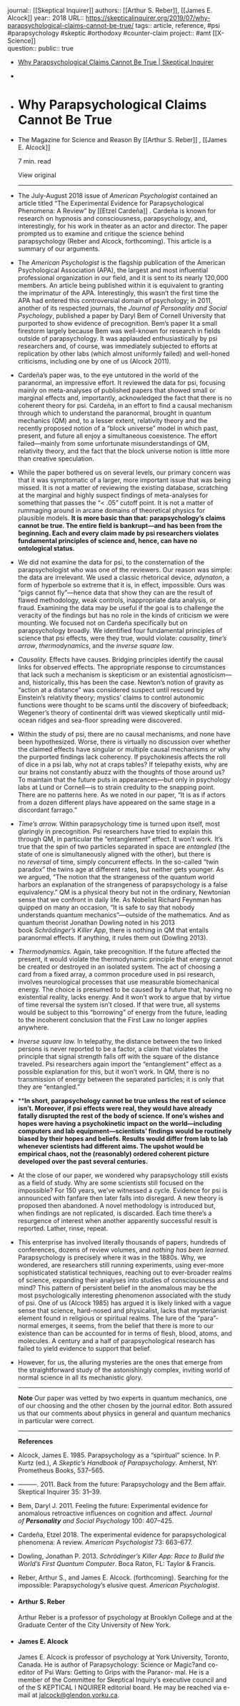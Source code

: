 journal:: [[Skeptical Inquirer]] 
authors:: [[Arthur S. Reber]], [[James E. Alcock]] 
year:: 2018
URL:: https://skepticalinquirer.org/2019/07/why-parapsychological-claims-cannot-be-true/
tags:: article, reference, #psi #parapsychology #skeptic #orthodoxy #counter-claim 
project:: #amt [[X-Science]]  
question::
public:: true

- [Why Parapsychological Claims Cannot Be True | Skeptical Inquirer](https://skepticalinquirer.org/2019/07/why-parapsychological-claims-cannot-be-true/)
-
- # Why Parapsychological Claims Cannot Be True
- The Magazine for Science and Reason
  By [[Arthur S. Reber]] , [[James E. Alcock]] 
  
  7 min. read
  
  View original
  
  ---
- The July-August 2018 issue of *American Psychologist* contained an article titled “The Experimental Evidence for Parapsychological Phenomena: A Review” by [[Etzel Cardeña]] . Cardeña is known for research on hypnosis and consciousness, parapsychology, and, interestingly, for his work in theater as an actor and director. The paper prompted us to examine and critique the science behind parapsychology (Reber and Alcock, forthcoming). This article is a summary of our arguments.
- The *American Psychologist* is the flagship publication of the American Psychological Association (APA), the largest and most influential professional organization in our field, and it is sent to its nearly 120,000 members. An article being published within it is equivalent to granting the imprimatur of the APA. Interestingly, this wasn’t the first time the APA had entered this controversial domain of psychology; in 2011, another of its respected journals, the *Journal of Personality and Social Psychology*, published a paper by Daryl Bem of Cornell University that purported to show evidence of precognition. Bem’s paper lit a small firestorm largely because Bem was well-known for research in fields outside of parapsychology. It was applauded enthusiastically by psi researchers and, of course, was immediately subjected to efforts at replication by other labs (which almost uniformly failed) and well-honed criticisms, including one by one of us (Alcock 2011).
- Cardeña’s paper was, to the eye untutored in the world of the paranormal, an impressive effort. It reviewed the data for psi, focusing mainly on meta-analyses of published papers that showed small or marginal effects and, importantly, acknowledged the fact that there is no coherent theory for psi. Cardeña, in an effort to find a causal mechanism through which to understand the paranormal, brought in quantum mechanics (QM) and, to a lesser extent, relativity theory and the recently proposed notion of a “block universe” model in which past, present, and future all enjoy a simultaneous coexistence. The effort failed—mainly from some unfortunate misunderstandings of QM, relativity theory, and the fact that the block universe notion is little more than creative speculation.
- While the paper bothered us on several levels, our primary concern was that it was symptomatic of a larger, more important issue that was being missed. It is not a matter of reviewing the existing database, scratching at the marginal and highly suspect findings of meta-analyses for something that passes the “< .05” cutoff point. It is not a matter of rummaging around in arcane domains of theoretical physics for plausible models. **It is more basic than that: parapsychology’s claims cannot be true. The entire field is bankrupt—and has been from the beginning. Each and every claim made by psi researchers violates fundamental principles of science and, hence, can have no ontological status.**
- We did not examine the data for psi, to the consternation of the parapsychologist who was one of the reviewers. Our reason was simple: the data are irrelevant. We used a classic rhetorical device, *adynaton*, a form of hyperbole so extreme that it is, in effect, impossible. Ours was “pigs cannot fly”—hence data that show they can are the result of flawed methodology, weak controls, inappropriate data analysis, or fraud. Examining the data may be useful if the goal is to challenge the veracity of the findings but has no role in the kinds of criticism we were mounting. We focused not on Cardeña specifically but on parapsychology broadly. We identified four fundamental principles of science that psi effects, were they true, would violate: *causality*, *time’s arrow*, *thermodynamics*, and the *inverse square law*.
- *Causality.* Effects have causes. Bridging principles identify the causal links for observed effects. The appropriate response to circumstances that lack such a mechanism is skepticism or an existential agnosticism—and, historically, this has been the case. Newton’s notion of gravity as “action at a distance” was considered suspect until rescued by Einstein’s relativity theory; mystics’ claims to control autonomic functions were thought to be scams until the discovery of biofeedback; Wegener’s theory of continental drift was viewed skeptically until mid-ocean ridges and sea-floor spreading were discovered.
- Within the study of psi, there are no causal mechanisms, and none have been hypothesized. Worse, there is virtually no discussion over whether the claimed effects have singular or multiple causal mechanisms or why the purported findings lack coherency. If psychokinesis affects the roll of dice in a psi lab, why not at craps tables? If telepathy exists, why are our brains not constantly abuzz with the thoughts of those around us? To maintain that the future puts in appearances—but only in psychology labs at Lund or Cornell—is to strain credulity to the snapping point. There are no patterns here. As we noted in our paper, “It is as if actors from a dozen different plays have appeared on the same stage in a discordant farrago.”
- *Time’s arrow.* Within parapsychology time is turned upon itself, most glaringly in precognition. Psi researchers have tried to explain this through QM, in particular the “entanglement” effect. It won’t work. It’s true that the spin of two particles separated in space are *entangled* (the state of one is simultaneously aligned with the other), but there is no *reversal* of time, simply concurrent effects. In the so-called “twin paradox” the twins age at different rates, but neither gets younger. As we argued, “The notion that the strangeness of the quantum world harbors an explanation of the strangeness of parapsychology is a false equivalency.” QM is a physical theory but not in the ordinary, Newtonian sense that we confront in daily life. As Nobelist Richard Feynman has quipped on many an occasion, “It is safe to say that nobody understands quantum mechanics”—outside of the mathematics. And as quantum theorist Jonathan Dowling noted in his 2013 book *Schrödinger’s Killer App*, there is nothing in QM that entails paranormal effects. If anything, it rules them out (Dowling 2013).
- *Thermodynamics.* Again, take precognition. If the future affected the present, it would violate the thermodynamic principle that energy cannot be created or destroyed in an isolated system. The act of choosing a card from a fixed array, a common procedure used in psi research, involves neurological processes that use measurable biomechanical energy. The choice is presumed to be caused by a future that, having no existential reality, lacks energy. And it won’t work to argue that by virtue of time reversal the system isn’t closed. If that were true, all systems would be subject to this “borrowing” of energy from the future, leading to the incoherent conclusion that the First Law no longer applies anywhere.
- *Inverse square law.* In telepathy, the distance between the two linked persons is never reported to be a factor, a claim that violates the principle that signal strength falls off with the square of the distance traveled. Psi researchers again import the “entanglement” effect as a possible explanation for this, but it won’t work. In QM, there is no transmission of energy between the separated particles; it is only that they are “entangled.”
- ****In short, parapsychology cannot be true unless the rest of science isn’t. Moreover, if psi effects were real, they would have already fatally disrupted the rest of the body of science. If one’s wishes and hopes were having a psychokinetic impact on the world—including computers and lab equipment—scientists’ findings would be routinely biased by their hopes and beliefs. Results would differ from lab to lab whenever scientists had different aims. The upshot would be empirical chaos, not the (reasonably) ordered coherent picture developed over the past several centuries.**
- At the close of our paper, we wondered why parapsychology still exists as a field of study. Why are some scientists still focused on the impossible? For 150 years, we’ve witnessed a cycle. Evidence for psi is announced with fanfare then later falls into disregard. A new theory is proposed then abandoned. A novel methodology is introduced but, when findings are not replicated, is discarded. Each time there’s a resurgence of interest when another apparently successful result is reported. Lather, rinse, repeat.
- This enterprise has involved literally thousands of papers, hundreds of conferences, dozens of review volumes, and *nothing has been learned*. Parapsychology is precisely where it was in the 1880s. Why, we wondered, are researchers still running experiments, using ever-more sophisticated statistical techniques, reaching out to ever-broader realms of science, expanding their analyses into studies of consciousness and mind? This pattern of persistent belief in the anomalous may be the most psychologically interesting phenomenon associated with the study of psi. One of us (Alcock 1985) has argued it is likely linked with a vague sense that science, hard-nosed and physicalist, lacks that mysterianist element found in religious or spiritual realms. The lure of the “para”-normal emerges, it seems, from the belief that there is more to our existence than can be accounted for in terms of flesh, blood, atoms, and molecules. A century and a half of parapsychological research has failed to yield evidence to support that belief.
- However, for us, the alluring mysteries are the ones that emerge from the straightforward study of the astonishingly complex, inviting world of normal science in all its mechanistic glory.
  
  ---
  **Note**
  Our paper was vetted by two experts in quantum mechanics, one of our choosing and the other chosen by the journal editor. Both assured us that our comments about physics in general and quantum mechanics in particular were correct. 
  
  ---
  
  **References**
- Alcock, James E. 1985. Parapsychology as a “spiritual” science. In P. Kurtz (ed.), *A Skeptic’s Handbook of Parapsychology*. Amherst, NY: Prometheus Books, 537–565.
- ———. 2011. Back from the future: Parapsychology and the Bem affair. Skeptical Inquirer 35: 31–39.
- Bem, Daryl J. 2011. Feeling the future: Experimental evidence for anomalous retroactive influences on cognition and affect. *Journal of **Personality** and Social Psychology* 100: 407–425.
- Cardeña, Etzel 2018. The experimental evidence for parapsychological phenomena: A review. *American Psychologist* 73: 663–677.
- Dowling, Jonathan P. 2013. *Schrödinger’s Killer App: Race to Build the World’s First Quantum Computer*. Boca Raton, FL: Taylor & Francis.
- Reber, Arthur S., and James E. Alcock. (forthcoming). Searching for the impossible: Parapsychology’s elusive quest. *American Psychologist*.
- ####  Arthur S. Reber
  
  Arthur Reber is a professor of psychology at Brooklyn College and at the Graduate Center of the City University of New York.
  
  [](https://skepticalinquirer.org/authors/arthur-s-reber)
- ####  James E. Alcock
  
  James E. Alcock is professor of psychology at York University, Toronto, Canada. He is author of Parapsychology: Science or Magic?and co-editor of Psi Wars: Getting to Grips with the Paranor- mal. He is a member of the Committee for Skeptical Inquiry’s executive council and of the S KEPTICAL I NQUIRER editorial board. He may be reached via e-mail at jalcock@glendon.yorku.ca.
